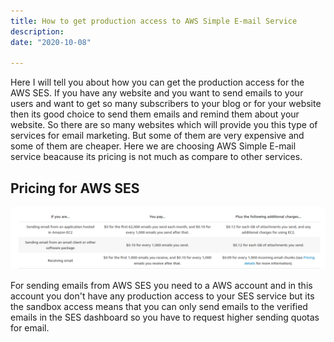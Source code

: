 ```yaml
---
title: How to get production access to AWS Simple E-mail Service
description: 
date: "2020-10-08"

---
```


Here I will tell you about how you can get the production access for the AWS SES. If you have any website and you want to send emails to your users and want to get so many subscribers to your blog or for your website then its good choice to send them emails and remind them about your website. So there are so many websites which will provide you this type of services for email marketing. But some of them are very expensive and some of them are cheaper. Here we are choosing AWS Simple E-mail service beacause its pricing is not much as compare to other services.

## Pricing for  AWS SES
![AWS Pricing](./pricing.png)

For sending emails from AWS SES you need to a AWS account and in this account you don't have any production access to your SES service but its the sandbox access means that you can only send emails to the verified emails in the SES dashboard so you have to request higher sending quotas for email.

